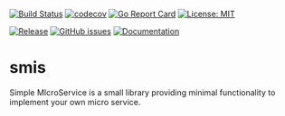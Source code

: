 [![Build Status](https://travis-ci.com/rebel-l/smis.svg?branch=master)](https://travis-ci.com/rebel-l/smis)
[![codecov](https://codecov.io/gh/rebel-l/smis/branch/master/graph/badge.svg)](https://codecov.io/gh/rebel-l/smis)
[![Go Report Card](https://goreportcard.com/badge/github.com/rebel-l/smis)](https://goreportcard.com/report/github.com/rebel-l/smis)
[![License: MIT](https://img.shields.io/badge/License-MIT-yellow.svg)](https://opensource.org/licenses/MIT)


[![Release](https://img.shields.io/github/release/rebel-l/smis.svg?label=Release)](https://github.com/rebel-l/smis/releases)
[![GitHub issues](https://img.shields.io/github/issues/rebel-l/smis.svg)](https://github.com/rebel-l/smis/issues)
[![Documentation](https://godoc.org/github.com/rebel-l/smis?status.svg)](https://godoc.org/github.com/rebel-l/smis)


# smis
Simple MIcroService is a small library providing minimal functionality to implement your own micro service.
